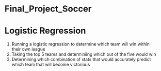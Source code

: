 # Final_Project_Soccer

# Logistic Regression 
1. Running a logistic regression to determine which team will win within their own league 
2. Taking the top 5 teams and determiniing which out of the five would win 
3. Determining which combination of stats that would accurately predict which team that will become victorious 
